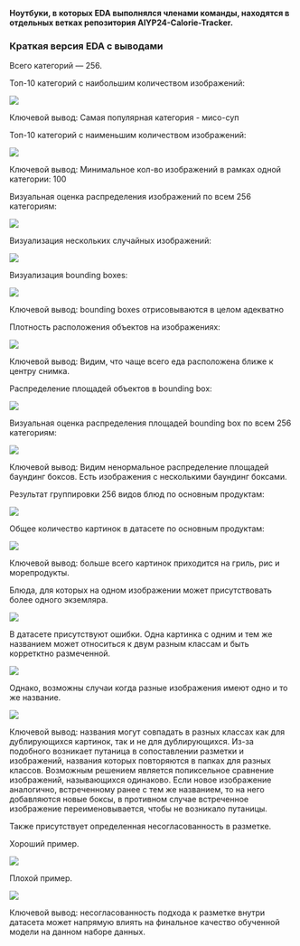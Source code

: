 **Ноутбуки, в которых EDA выполнялся членами команды, находятся в отдельных ветках репозитория AIYP24-Calorie-Tracker.**


### Краткая версия EDA с выводами

Всего категорий — 256.

Топ-10 категорий с наибольшим количеством изображений:

![](pictures_dataset/top_10_most.png)

Ключевой вывод: Самая популярная категория - мисо-суп

Топ-10 категорий с наименьшим количеством изображений:

![](pictures_dataset/top_10_least.png)

Ключевой вывод: Минимальное кол-во изображений в рамках одной категории: 100

Визуальная оценка распределения изображений по всем 256 категориям:

![](pictures_dataset/distr_all.png)

Визуализация нескольких случайных изображений:

![](pictures_dataset/random_pictures.png)

Визуализация bounding boxes:

![](pictures_dataset/random_bbox.png)

Ключевой вывод: bounding boxes отрисовываются в целом адекватно

Плотность расположения объектов на изображениях:

![](pictures_dataset/density.png)

Ключевой вывод: Видим, что чаще всего еда расположена ближе к центру снимка.

Распределение площадей объектов в bounding box:

![](pictures_dataset/square.png)

Визуальная оценка распределения площадей bounding box по всем 256 категориям:

![](pictures_dataset/square_all.png)

Ключевой вывод: Видим ненормальное распределение площадей баундинг боксов. Есть изображения с несколькими баундинг боксами.

Результат группировки 256 видов блюд по основным продуктам:

![](pictures_dataset/groups_distr.png)

Общее количество картинок в датасете по основным продуктам:

![](pictures_dataset/groups_count.png)

Ключевой вывод: больше всего картинок приходится на гриль, рис и морепродукты.

Блюда, для которых на одном изображении может присутствовать более одного экземляра.

![](pictures_dataset/top_20.png)

В датасете присутствуют ошибки. Одна картинка с одним и тем же названием может относиться к двум разным классам и быть корретктно размеченной.

![](pictures_dataset/72.jpg)

Однако, возможны случаи когда разные изображения имеют одно и то же название.

![](pictures_dataset/82.jpg)

Ключевой вывод: названия могут совпадать в разных классах как для дублирующихся картинок, так и не для дублирующихся. Из-за подобного возникает путаница в сопоставлении разметки и изображений, названия которых повторяются в папках для разных классов. Возможным решением является попиксельное сравнение изображений, называющихся одинаково. Если новое изображение аналогично, встреченному ранее с тем же названием, то на него добавляются новые боксы, в противном случае встреченное изображение переименовывается, чтобы не возникало путаницы.

Также присутствует определенная несогласованность в разметке.

Хороший пример.

![](pictures_dataset/13961.jpg)

Плохой пример.

![](pictures_dataset/1232.jpg)

Ключевой вывод: несогласованность подхода к разметке внутри датасета может напрямую влиять на финальное качество обученной модели на данном наборе данных.
